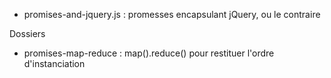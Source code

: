 * promises-and-jquery.js : promesses encapsulant jQuery, ou le contraire



Dossiers

* promises-map-reduce : map().reduce() pour restituer l'ordre d'instanciation
